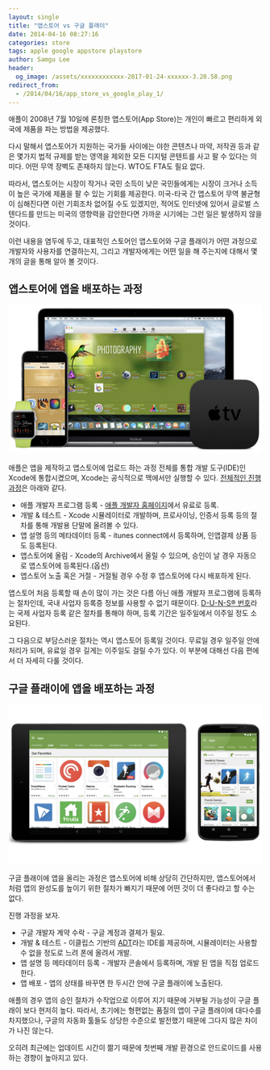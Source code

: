 ```yaml
---
layout: single
title: "앱스토어 vs 구글 플래이"
date: 2014-04-16 08:27:16
categories: store
tags: apple google appstore playstore
author: Samgu Lee
header:
  og_image: /assets/xxxxxxxxxxxx-2017-01-24-xxxxxx-3.20.58.png
redirect_from:
  - /2014/04/16/app_store_vs_google_play_1/
---
```


애플이 2008년 7월 10일에 론칭한 앱스토어(App Store)는 개인이 빠르고 편리하게 외국에 제품을 파는 방법을 제공했다.

다시 말해서 앱스토어가 지원하는 국가들 사이에는 야한 콘텐츠나 마약, 저작권 등과 같은 몇가지 법적 규제를 받는 영역을 제외한 모든 디지털 콘텐트를 사고 팔 수 있다는 의미다. 어떤 무역 장벽도 존재하지 않는다. WTO도 FTA도 필요 없다.

따라서, 앱스토어는 시장이 작거나 국민 소득이 낮은 국민들에게는 시장이 크거나 소득이 높은 국가에 제품을 팔 수 있는 기회를 제공한다. 미국-타국 간 앱스토어 무역 불균형이 심해진다면 이런 기회조차 없어질 수도 있겠지만, 적어도 인터넷에 있어서 글로벌 스텐다드를 만드는 미국의 영향력을 감안한다면 가까운 시기에는 그런 일은 발생하지 않을 것이다.

이런 내용을 염두에 두고, 대표적인 스토어인 앱스토어와 구글 플래이가 어떤 과정으로 개발자와 사용자를 연결하는지, 그리고 개발자에게는 어떤 일을 해 주는지에 대해서 몇 개의 글을 통해 알아 볼 것이다.

## 앱스토어에 앱을 배포하는 과정

![애플 앱 스토어](/assets/xxxxxxxxxxxx-2017-01-24-xxxxxx-3.20.58.png)

애플은 앱을 제작하고 앱스토어에 업로드 하는 과정 전체를 통합 개발 도구(IDE)인 Xcode에 통합시켰으며, Xcode는 공식적으로 맥에서만 실행할 수 있다. [전체적인 진행 과정](https://developer.apple.com/library/ios/documentation/IDEs/Conceptual/AppDistributionGuide/Introduction/Introduction.html "App Distribution Guide")은 아래와 같다.

- 애플 개발자 프로그램 등록 - [애플 개발자 홈페이지](https://developer.apple.com "Apple Developer")에서 유료로 등록.
- 개발 & 테스트 - Xcode 시뮬레이터로 개발하며, 프로사이닝, 인증서 등록 등의 절차를 통해 개발용 단말에 올려볼 수 있다.
- 앱 설명 등의 메타데이터 등록 - itunes connect에서 등록하며, 인앱결제 상품 등도 등록된다.
- 앱스토어에 올림 - Xcode의 Archive에서 올릴 수 있으며, 승인이 날 경우 자동으로 앱스토어에 등록된다.(옵션)
- 앱스토어 노출 혹은 거절 - 거절될 경우 수정 후 앱스토어에 다시 배포하게 된다.

앱스토어 처음 등록할 때 손이 많이 가는 것은 다름 아닌 애플 개발자 프로그램에 등록하는 절차인데, 국내 사업자 등록증 정보를 사용할 수 없기 때문이다. [D-U-N-S® 번호](https://developer.apple.com/kr/support/ios/D-U-N-S.html)라는 국제 사업자 등록 같은 절차를 통해야 하며, 등록 기간은 일주일에서 이주일 정도 소요된다.

그 다음으로 부담스러운 절차는 역시 앱스토어 등록일 것이다. 무료일 경우 일주일 안에 처리가 되며, 유료일 경우 길게는 이주일도 걸릴 수가 있다. 이 부분에 대해선 다음 편에서 더 자세히 다룰 것이다.

## 구글 플래이에 앱을 배포하는 과정

![안드로이드 마켓](/assets/android-market.png)

구글 플래이에 앱을 올리는 과정은 앱스토어에 비해 상당히 간단하지만, 앱스토어에서 처럼 앱의 완성도를 높이기 위한 절차가 빠지기 때문에 어떤 것이 더 좋다라고 할 수는 없다.

진행 과정을 보자.

- 구글 개발자 계약 수락 - 구글 계정과 결제가 필요.
- 개발 & 테스트 - 이클립스 기반의 [ADT](http://developer.android.com/intl/ko/tools/help/adt.html "Android Developer Tool")라는 IDE를 제공하며, 시뮬레이터는 사용할 수 없을 정도로 느려 폰에 올려서 개발.
- 앱 설명 등 메타데이터 등록 - 개발자 콘솔에서 등록하며, 개발 된 앱을 직접 업로드 한다.
- 앱 배포 - 앱의 상태를 바꾸면 한 두시간 안에 구글 플래이에 노출된다.

애플의 경우 앱의 승인 절차가 수작업으로 이루어 지기 때문에 거부될 가능성이 구글 플래이 보다 현저히 높다. 따라서, 초기에는 형편없는 품질의 앱이 구글 플래이에 대다수를 차지했으나, 구글의 자동화 툴들도 상당한 수준으로 발전했기 때문에 그다지 많은 차이가 나진 않는다.

오히려 최근에는 업데이트 시간이 짦기 때문에 첫번째 개발 환경으로 안드로이드를 사용하는 경향이 높아지고 있다.
